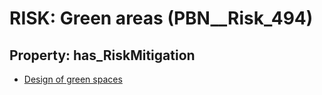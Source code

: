 # RISK: __Green areas__ (PBN__Risk_494)

## Property: has_RiskMitigation

* [Design of green spaces](PBN__RiskMitigation_702)

